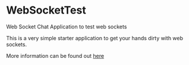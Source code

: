 # WebSocketTest
Web Socket Chat Application to test web sockets

This is a very simple starter application to get your hands dirty with web sockets. 

More information can be found out [here](https://en.wikipedia.org/wiki/WebSocket)
